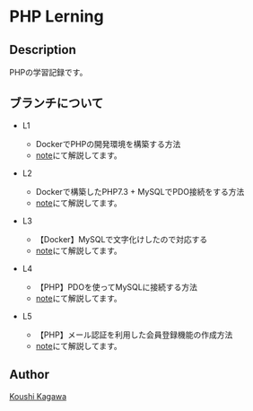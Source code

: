 # PHP Lerning
## Description
PHPの学習記録です。

## ブランチについて
- L1
    - DockerでPHPの開発環境を構築する方法
    - [note](https://note.mu/koushikagawa/n/nc63a8ae2e810)にて解説してます。

- L2
    - Dockerで構築したPHP7.3 + MySQLでPDO接続をする方法
    - [note](https://note.mu/koushikagawa/n/na42e0634f09d)にて解説してます。

- L3
    - 【Docker】MySQLで文字化けしたので対応する
    - [note](https://note.mu/koushikagawa/n/n9aa2bbf00569)にて解説してます。

- L4
    - 【PHP】PDOを使ってMySQLに接続する方法
    - [note](https://note.mu/koushikagawa/n/n063e1bc53dbb)にて解説してます。

- L5
    - 【PHP】メール認証を利用した会員登録機能の作成方法
    - [note](https://note.mu/koushikagawa/n/n9c6e396e2687)にて解説してます。

## Author
[Koushi Kagawa](https://github.com/KoushiKagawa)